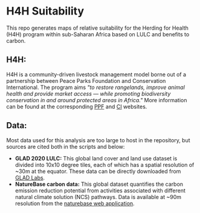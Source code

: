 # H4H Suitability

This repo generates maps of relative suitability for the Herding for Health (H4H) program within sub-Saharan Africa based on LULC and benefits to carbon.

## H4H:
H4H is a community-driven livestock management model borne out of a partnership between Peace Parks Foundation and Conservation International. The program aims *"to restore rangelands, improve animal health and provide market access — while promoting biodiversity conservation in and around protected areas in Africa."* More information can be found at the corresponding [PPF](https://www.peaceparks.org/h4h/) and [CI](https://www.conservation.org/projects/herding-for-health) websites. 


## Data:
Most data used for this analysis are too large to host in the repository, but sources are cited both in the scripts and below:
* **GLAD 2020 LULC:** This global land cover and land use dataset is divided into 10x10 degree tiles, each of which has a spatial resolution of ~30m at the equator. These data can be directly downloaded from [GLAD Labs](https://glad.umd.edu/dataset/GLCLUC2020). 
* **NatureBase carbon data:** This global dataset quantifies the carbon emission reduction potential from activities associated with different natural climate solution (NCS) pathways. Data is available at ~90m resolution from the [naturebase web application](https://app.naturebase.org/data).
